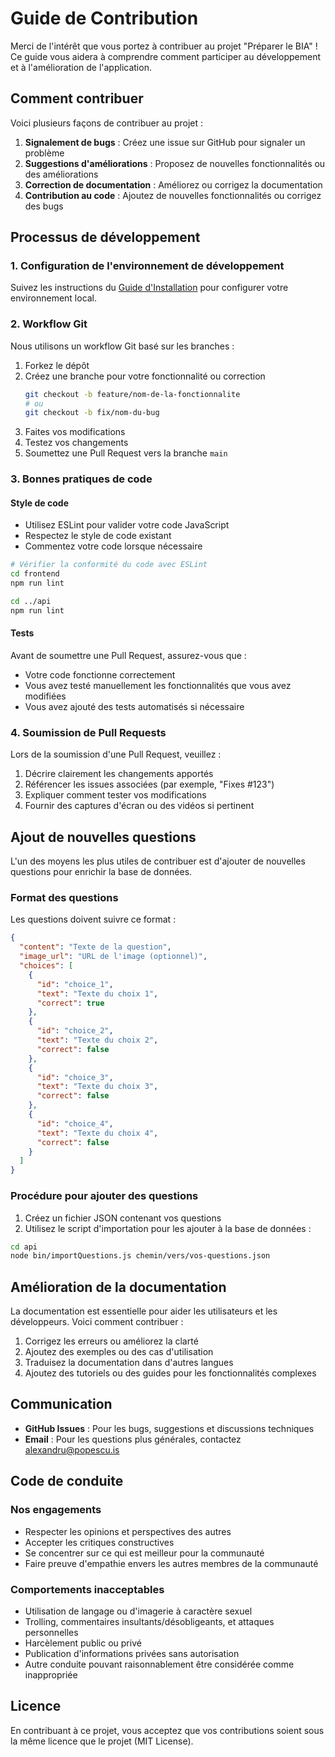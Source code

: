 # Guide de Contribution

Merci de l'intérêt que vous portez à contribuer au projet "Préparer le BIA" ! Ce guide vous aidera à comprendre comment participer au développement et à l'amélioration de l'application.

## Comment contribuer

Voici plusieurs façons de contribuer au projet :

1. **Signalement de bugs** : Créez une issue sur GitHub pour signaler un problème
2. **Suggestions d'améliorations** : Proposez de nouvelles fonctionnalités ou des améliorations
3. **Correction de documentation** : Améliorez ou corrigez la documentation
4. **Contribution au code** : Ajoutez de nouvelles fonctionnalités ou corrigez des bugs

## Processus de développement

### 1. Configuration de l'environnement de développement

Suivez les instructions du [Guide d'Installation](./installation.md) pour configurer votre environnement local.

### 2. Workflow Git

Nous utilisons un workflow Git basé sur les branches :

1. Forkez le dépôt
2. Créez une branche pour votre fonctionnalité ou correction
   ```bash
   git checkout -b feature/nom-de-la-fonctionnalite
   # ou
   git checkout -b fix/nom-du-bug
   ```
3. Faites vos modifications
4. Testez vos changements
5. Soumettez une Pull Request vers la branche `main`

### 3. Bonnes pratiques de code

#### Style de code

- Utilisez ESLint pour valider votre code JavaScript
- Respectez le style de code existant
- Commentez votre code lorsque nécessaire

```bash
# Vérifier la conformité du code avec ESLint
cd frontend
npm run lint

cd ../api
npm run lint
```

#### Tests

Avant de soumettre une Pull Request, assurez-vous que :

- Votre code fonctionne correctement
- Vous avez testé manuellement les fonctionnalités que vous avez modifiées
- Vous avez ajouté des tests automatisés si nécessaire

### 4. Soumission de Pull Requests

Lors de la soumission d'une Pull Request, veuillez :

1. Décrire clairement les changements apportés
2. Référencer les issues associées (par exemple, "Fixes #123")
3. Expliquer comment tester vos modifications
4. Fournir des captures d'écran ou des vidéos si pertinent

## Ajout de nouvelles questions

L'un des moyens les plus utiles de contribuer est d'ajouter de nouvelles questions pour enrichir la base de données.

### Format des questions

Les questions doivent suivre ce format :

```json
{
  "content": "Texte de la question",
  "image_url": "URL de l'image (optionnel)",
  "choices": [
    {
      "id": "choice_1",
      "text": "Texte du choix 1",
      "correct": true
    },
    {
      "id": "choice_2",
      "text": "Texte du choix 2",
      "correct": false
    },
    {
      "id": "choice_3",
      "text": "Texte du choix 3",
      "correct": false
    },
    {
      "id": "choice_4",
      "text": "Texte du choix 4",
      "correct": false
    }
  ]
}
```

### Procédure pour ajouter des questions

1. Créez un fichier JSON contenant vos questions
2. Utilisez le script d'importation pour les ajouter à la base de données :

```bash
cd api
node bin/importQuestions.js chemin/vers/vos-questions.json
```

## Amélioration de la documentation

La documentation est essentielle pour aider les utilisateurs et les développeurs. Voici comment contribuer :

1. Corrigez les erreurs ou améliorez la clarté
2. Ajoutez des exemples ou des cas d'utilisation
3. Traduisez la documentation dans d'autres langues
4. Ajoutez des tutoriels ou des guides pour les fonctionnalités complexes

## Communication

- **GitHub Issues** : Pour les bugs, suggestions et discussions techniques
- **Email** : Pour les questions plus générales, contactez alexandru@popescu.is

## Code de conduite

### Nos engagements

- Respecter les opinions et perspectives des autres
- Accepter les critiques constructives
- Se concentrer sur ce qui est meilleur pour la communauté
- Faire preuve d'empathie envers les autres membres de la communauté

### Comportements inacceptables

- Utilisation de langage ou d'imagerie à caractère sexuel
- Trolling, commentaires insultants/désobligeants, et attaques personnelles
- Harcèlement public ou privé
- Publication d'informations privées sans autorisation
- Autre conduite pouvant raisonnablement être considérée comme inappropriée

## Licence

En contribuant à ce projet, vous acceptez que vos contributions soient sous la même licence que le projet (MIT License). 